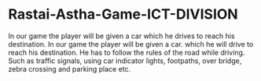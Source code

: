 # Rastai-Astha-Game-ICT-DIVISION
In our game the player will be given a car which he drives to reach his destination. In our game the player will be given a car. which he will drive to reach his destination. He has to follow the rules of the road while driving. Such as traffic signals, using car indicator lights, footpaths, over bridge, zebra crossing and parking place etc.
